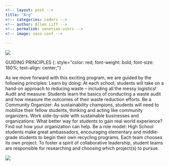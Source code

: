 ```yaml
---
<!-- layout: post -->
title: "Arg"
<!-- categories: coders -->
<!-- author: Allen Liff -->
<!-- permalink: venetian-users -->
<!-- image: sass-conf -->

---
```


![](http://www.createplenty.org/wp-content/uploads/2015/06/PEOPLE-SKILLS-GRAPHIC.png)



GUIDING PRINCIPLES
{: style="color: red; font-weight: bold; font-size: 180%; text-align: center;"}


As we move forward with this exciting program, we are guided by the following principles:
Learn by doing: At each school, students will take on a hand-on approach to reducing waste – including all the messy logistics!
Audit and measure: Students learn the basics of conducting a waste audit and how measure the outcomes of their waste reduction efforts.
Be a Community Organizer: As sustainability champions, students will need to mobilize their fellow students, thinking and acting like community organizers.
Work side-by-side with sustainable businesses and organizations: What better way for students to gain real world experience? Find out how your organization can help.
Be a role model: High School students make great ambassadors, encouraging elementary and middle-grade students to begin their own recycling programs.
Each team chooses its own project: To foster a spirit of collaborative leadership, student teams are responsible for researching and choosing which project(s) to pursue.

![](http://www.createplenty.org/wp-content/uploads/2015/06/Zerowastetopics-graphic.png)

